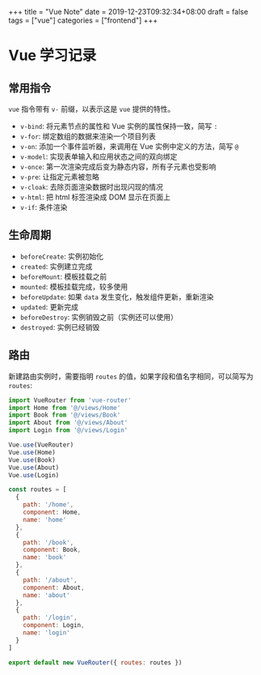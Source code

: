+++
title = "Vue Note"
date = 2019-12-23T09:32:34+08:00
draft = false
tags = ["vue"]
categories = ["frontend"]
+++

# Vue 学习记录

## 常用指令

`vue` 指令带有 `v-` 前缀，以表示这是 `vue` 提供的特性。

* `v-bind`: 将元素节点的属性和 Vue 实例的属性保持一致，简写 `:`
* `v-for`: 绑定数组的数据来渲染一个项目列表
* `v-on`: 添加一个事件监听器，来调用在 Vue 实例中定义的方法，简写 `@`
* `v-model`: 实现表单输入和应用状态之间的双向绑定
* `v-once`: 第一次渲染完成后变为静态内容，所有子元素也受影响
* `v-pre`: 让指定元素被忽略
* `v-cloak`: 去除页面渲染数据时出现闪现的情况
* `v-html`: 把 html 标签渲染成 DOM 显示在页面上
* `v-if`: 条件渲染

## 生命周期

* `beforeCreate`: 实例初始化
* `created`: 实例建立完成
* `beforeMount`: 模板挂载之前
* `mounted`: 模板挂载完成，较多使用
* `beforeUpdate`: 如果 `data` 发生变化，触发组件更新，重新渲染
* `updated`: 更新完成
* `beforeDestroy`: 实例销毁之前（实例还可以使用）
* `destroyed`: 实例已经销毁

## 路由

新建路由实例时，需要指明 `routes` 的值，如果字段和值名字相同，可以简写为 `routes`:

```javascript
import VueRouter from 'vue-router'
import Home from '@/views/Home'
import Book from '@/views/Book'
import About from '@/views/About'
import Login from '@/views/Login'

Vue.use(VueRouter)
Vue.use(Home)
Vue.use(Book)
Vue.use(About)
Vue.use(Login)

const routes = [
  {
    path: '/home',
    component: Home,
    name: 'home'
  },
  {
    path: '/book',
    component: Book,
    name: 'book'
  },
  {
    path: '/about',
    component: About,
    name: 'about'
  },
  {
    path: '/login',
    component: Login,
    name: 'login'
  }
]

export default new VueRouter({ routes: routes })
```
